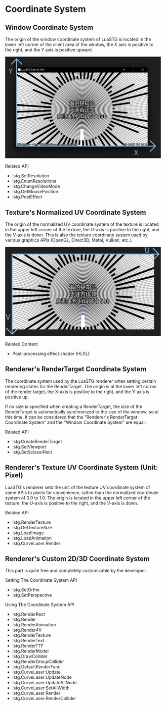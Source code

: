 # Coordinate System

## Window Coordinate System

The origin of the window coordinate system of LuaSTG is located in the lower left corner of the client area of the window, the X axis is positive to the right, and the Y axis is positive upward.

![](images/coord_system_window.png)

Related API
* lstg.SetResolution
* lstg.EnumResolutions
* lstg.ChangeVideoMode
* lstg.GetMousePosition
* lstg.PostEffect

## Texture's Normalized UV Coordinate System

The origin of the normalized UV coordinate system of the texture is located in the upper left corner of the texture, the U-axis is positive to the right, and the V-axis is down. This is also the texture coordinate system used by various graphics APIs (OpenGL, Direct3D, Metal, Vulkan, etc.).

![](images/coord_system_texture.png)

Related Content
* Post-processing effect shader (HLSL)

## Renderer's RenderTarget Coordinate System

The coordinate system used by the LuaSTG renderer when setting certain rendering states for the RenderTarget. The origin is at the lower left corner of the render target, the X-axis is positive to the right, and the Y-axis is positive up.

If no size is specified when creating a RenderTarget, the size of the RenderTarget is automatically synchronized to the size of the window, so at this time, it can be considered that the "Renderer's RenderTarget Coordinate System" and the "Window Coordinate System" are equal.

Related API
* lstg.CreateRenderTarget
* lstg.SetViewport
* lstg.SetScissorRect

## Renderer's Texture UV Coordinate System (Unit: Pixel)

LuaSTG's renderer sets the unit of the texture UV coordinate system of some APIs to pixels for convenience, rather than the normalized coordinate system of 0.0 to 1.0. The origin is located in the upper left corner of the texture, the U-axis is positive to the right, and the V-axis is down.

Related API
* lstg.RenderTexture
* lstg.GetTextureSize
* lstg.LoadImage
* lstg.LoadAnimation
* lstg.CurveLaser:Render

## Renderer's Custom 2D/3D Coordinate System

This part is quite free and completely customizable by the developer.

Setting The Coordinate System API
* lstg.SetOrtho
* lstg.SetPerspective

Using The Coordinate System API
* lstg.RenderRect
* lstg.Render
* lstg.RenderAnimation
* lstg.Render4V
* lstg.RenderTexture
* lstg.RenderText
* lstg.RenderTTF
* lstg.RenderModel
* lstg.DrawCollider
* lstg.RenderGroupCollider
* lstg.DefaultRenderFunc
* lstg.CurveLaser:Update
* lstg.CurveLaser:UpdateNode
* lstg.CurveLaser:UpdateAllNode
* lstg.CurveLaser:SetAllWidth
* lstg.CurveLaser:Render
* lstg.CurveLaser:RenderCollider
